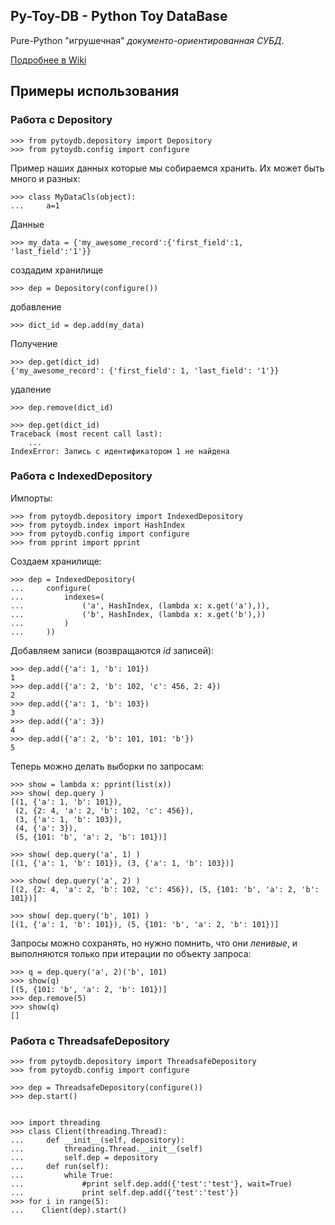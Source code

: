 ## Py-Toy-DB - Python Toy DataBase

Pure-Python "игрушечная" *документо-ориентированная СУБД*.

[Подробнее в Wiki](https://github.com/astynax/py-toy-db/wiki)

## Примеры использования

### Работа с Depository

    >>> from pytoydb.depository import Depository
    >>> from pytoydb.config import configure

Пример наших данных которые мы собираемся хранить.
Их может быть много и разных:

    >>> class MyDataCls(object):
    ...     a=1

Данные

    >>> my_data = {'my_awesome_record':{'first_field':1, 'last_field':'1'}}

создадим хранилище

    >>> dep = Depository(configure())

добавление

    >>> dict_id = dep.add(my_data)

Получение

    >>> dep.get(dict_id)
    {'my_awesome_record': {'first_field': 1, 'last_field': '1'}}

удаление

    >>> dep.remove(dict_id)

    >>> dep.get(dict_id)
    Traceback (most recent call last):
        ...
    IndexError: Запись с идентификатором 1 не найдена


### Работа с IndexedDepository

Импорты:

    >>> from pytoydb.depository import IndexedDepository
    >>> from pytoydb.index import HashIndex
    >>> from pytoydb.config import configure
    >>> from pprint import pprint

Создаем хранилище:

    >>> dep = IndexedDepository(
    ...     configure(
    ...         indexes=(
    ...             ('a', HashIndex, (lambda x: x.get('a'),)),
    ...             ('b', HashIndex, (lambda x: x.get('b'),))
    ...         )
    ...     ))

Добавляем записи (возвращаются *id* записей):

    >>> dep.add({'a': 1, 'b': 101})
    1
    >>> dep.add({'a': 2, 'b': 102, 'c': 456, 2: 4})
    2
    >>> dep.add({'a': 1, 'b': 103})
    3
    >>> dep.add({'a': 3})
    4
    >>> dep.add({'a': 2, 'b': 101, 101: 'b'})
    5

Теперь можно делать выборки по запросам:

    >>> show = lambda x: pprint(list(x))
    >>> show( dep.query )
    [(1, {'a': 1, 'b': 101}),
     (2, {2: 4, 'a': 2, 'b': 102, 'c': 456}),
     (3, {'a': 1, 'b': 103}),
     (4, {'a': 3}),
     (5, {101: 'b', 'a': 2, 'b': 101})]

    >>> show( dep.query('a', 1) )
    [(1, {'a': 1, 'b': 101}), (3, {'a': 1, 'b': 103})]

    >>> show( dep.query('a', 2) )
    [(2, {2: 4, 'a': 2, 'b': 102, 'c': 456}), (5, {101: 'b', 'a': 2, 'b': 101})]

    >>> show( dep.query('b', 101) )
    [(1, {'a': 1, 'b': 101}), (5, {101: 'b', 'a': 2, 'b': 101})]

Запросы можно сохранять, но нужно помнить, что они *ленивые*, и выполняются только при итерации по объекту запроса:

    >>> q = dep.query('a', 2)('b', 101)
    >>> show(q)
    [(5, {101: 'b', 'a': 2, 'b': 101})]
    >>> dep.remove(5)
    >>> show(q)
    []

### Работа с ThreadsafeDepository

    >>> from pytoydb.depository import ThreadsafeDepository
    >>> from pytoydb.config import configure

    >>> dep = ThreadsafeDepository(configure())
    >>> dep.start()


    >>> import threading
    >>> class Client(threading.Thread):
    ...     def __init__(self, depository):
    ...         threading.Thread.__init__(self)
    ...         self.dep = depository
    ...     def run(self):
    ...         while True:
    ...             #print self.dep.add({'test':'test'}, wait=True)
    ...             print self.dep.add({'test':'test'})
    >>> for i in range(5):
    ...    Client(dep).start()

